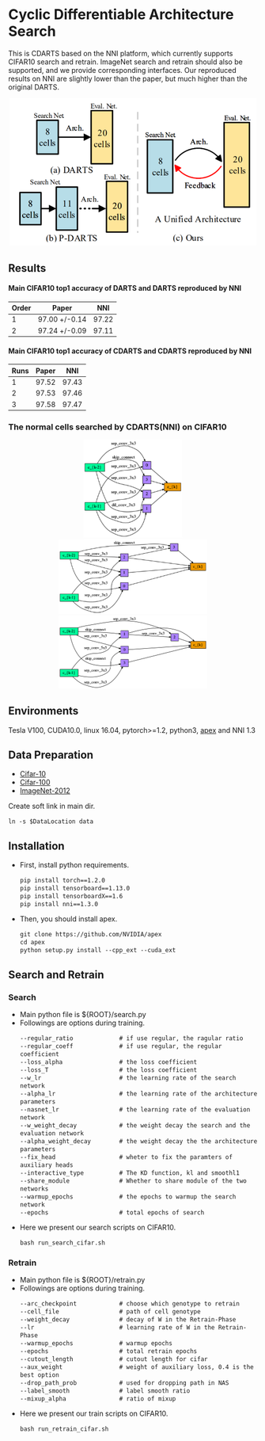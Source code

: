 # Cyclic Differentiable Architecture Search
This is CDARTS based on the NNI platform, which currently supports CIFAR10 search and retrain. ImageNet search and retrain should also be supported, and we provide corresponding interfaces. Our reproduced results on NNI are slightly lower than the paper, but much higher than the original DARTS.

<div align="center">
  <img src="images/framework1.png" width="500px" />
  <!-- <p>framework1.</p> -->
</div>

## Results
#### Main CIFAR10 top1 accuracy of DARTS and DARTS reproduced by NNI
| Order | Paper | NNI | 
| ---- |:-------------:| :-----:|
| 1 | 97.00 +/-0.14 | 97.22 |
| 2 | 97.24 +/-0.09 | 97.11 |

#### Main CIFAR10 top1 accuracy of CDARTS and CDARTS reproduced by NNI
| Runs | Paper | NNI | 
| ---- |:-------------:| :-----:|
| 1 | 97.52 | 97.43 |
| 2 | 97.53 | 97.46 |
| 3 | 97.58 | 97.47 |

### The normal cells searched by CDARTS(NNI) on CIFAR10
<div align="center">
  <img src="images/cell1.png" width="200px" />
  <!-- <p>cell.</p> -->
</div>

<div align="center">
  <img src="images/cell2.png" width="300px" />
  <img src="images/cell3.png" width="300px" />
  <!-- <p>cell.</p> -->
</div>


## Environments
Tesla V100, CUDA10.0, linux 16.04, pytorch>=1.2, python3, [apex](https://github.com/NVIDIA/apex) and NNI 1.3

## Data Preparation
* [Cifar-10](https://www.cs.toronto.edu/~kriz/cifar.html)
* [Cifar-100](https://www.cs.toronto.edu/~kriz/cifar.html)
* [ImageNet-2012](http://www.image-net.org/)

Create soft link in main dir.
```
ln -s $DataLocation data
```

## Installation
* First, install python requirements.
    ```buildoutcfg
    pip install torch==1.2.0
    pip install tensorboard==1.13.0
    pip install tensorboardX==1.6
    pip install nni==1.3.0
    ```
* Then, you should install apex.
    ```buildoutcfg
    git clone https://github.com/NVIDIA/apex
    cd apex
    python setup.py install --cpp_ext --cuda_ext
    ```

## Search and Retrain
### Search
* Main python file is ${ROOT}/search.py
* Followings are options during training.
    ```buildoutcfg
    --regular_ratio             # if use regular, the ragular ratio
    --regular_coeff             # if use regular, the regular coefficient
    --loss_alpha                # the loss coefficient
    --loss_T                    # the loss coefficient
    --w_lr                      # the learning rate of the search network
    --alpha_lr                  # the learning rate of the architecture parameters
    --nasnet_lr                 # the learning rate of the evaluation network
    --w_weight_decay            # the weight decay the search and the evaluation network
    --alpha_weight_decay        # the weight decay the the architecture parameters
    --fix_head                  # wheter to fix the paramters of auxiliary heads
    --interactive_type          # The KD function, kl and smoothl1
    --share_module              # Whether to share module of the two networks
    --warmup_epochs             # the epochs to warmup the search network
    --epochs                    # total epochs of search

    ```
* Here we present our search scripts on CIFAR10.
    ```buildoutcfg
    bash run_search_cifar.sh
    ```


### Retrain
* Main python file is ${ROOT}/retrain.py
* Followings are options during training.
    ```buildoutcfg
    --arc_checkpoint            # choose which genotype to retrain
    --cell_file                 # path of cell genotype
    --weight_decay              # decay of W in the Retrain-Phase
    --lr                        # learning rate of W in the Retrain-Phase
    --warmup_epochs             # warmup epochs 
    --epochs                    # total retrain epochs 
    --cutout_length             # cutout length for cifar
    --aux_weight                # weight of auxiliary loss, 0.4 is the best option   
    --drop_path_prob            # used for dropping path in NAS
    --label_smooth              # label smooth ratio
    --mixup_alpha               # ratio of mixup
    ```
* Here we present our train scripts on CIFAR10.
    ```buildoutcfg
    bash run_retrain_cifar.sh
    ```
